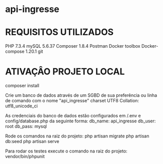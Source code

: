 # api-ingresse

# REQUISITOS UTILIZADOS

PHP 7.3.4
mySQL 5.6.37
Composer 1.8.4
Postman
Docker toolbox
Docker-compose  1.20.1
git

# ATIVAÇÂO PROJETO LOCAL
composer install

Crie um banco de dados através de um SGBD de sua preferência ou linha de comando com o nome "api_ingresse" charset UTF8 Collation: utf8_unicode_ci

As credenciais do banco de dados estão configurados em /.env e config/database.php da seguinte forma:
db_name: api_ingresse
db_user: root
db_pass: mysql

Rode os comandos na raiz do projeto:
    php artisan migrate
    php artisan db:seed
    <!-- php artisan key:generate -->
    php artisan serve

Para rodar os testes execute o comando na raiz do projeto:
    vendor/bin/phpunit

